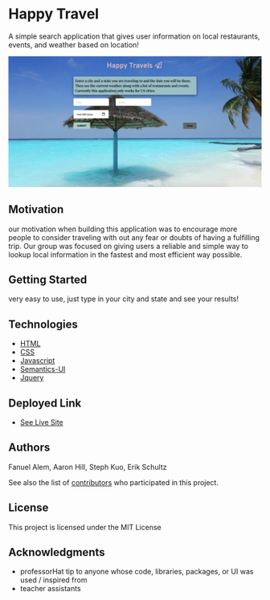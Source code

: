 # Happy Travel

A simple search application that gives user information on local restaurants, events, and weather based on location!

![Project Image](happytrav.png)

## Motivation

our motivation when building this application was to encourage more people to consider traveling with out any fear or doubts of having a fulfilling trip. Our group was focused on giving users a reliable and simple way to lookup local information in the fastest and most efficient way possible.  


## Getting Started

very easy to use, just type in your city and state and see your results!

 
## Technologies

* [HTML](https://developer.mozilla.org/en-US/docs/Web/HTML)
* [CSS](https://developer.mozilla.org/en-US/docs/Web/CSS)
* [Javascript](https://developer.mozilla.org/en-US/docs/Web/JavaScript)
* [Semantics-UI](https://semantic-ui.com/)
* [Jquery](https://developer.mozilla.org/en-US/docs/Glossary/jQuery)


## Deployed Link

* [See Live Site](https://fanuelalem.github.io/happytravel/)


## Authors

Fanuel Alem,
Aaron Hill,
Steph Kuo,
Erik Schultz


 

See also the list of [contributors](https://github.com/fanuelalem/happytravel/graphs/contributors) who participated in this project.

## License

This project is licensed under the MIT License 

## Acknowledgments

* professorHat tip to anyone whose code, libraries, packages, or UI was used  / inspired from
* teacher assistants